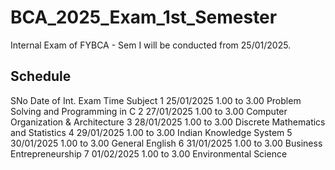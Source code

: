 # BCA_2025_Exam_1st_Semester

Internal Exam of FYBCA - Sem I will be conducted from 25/01/2025.

## Schedule

SNo	Date of Int. Exam	Time	Subject
1	25/01/2025	1.00 to 3.00	Problem Solving and Programming in C
2	27/01/2025	1.00 to 3.00	Computer Organization & Architecture
3	28/01/2025	1.00 to 3.00	Discrete Mathematics and Statistics
4	29/01/2025	1.00 to 3.00	Indian Knowledge System
5	30/01/2025	1.00 to 3.00	General English
6	31/01/2025	1.00 to 3.00	Business Entrepreneurship
7	01/02/2025	1.00 to 3.00	Environmental Science

